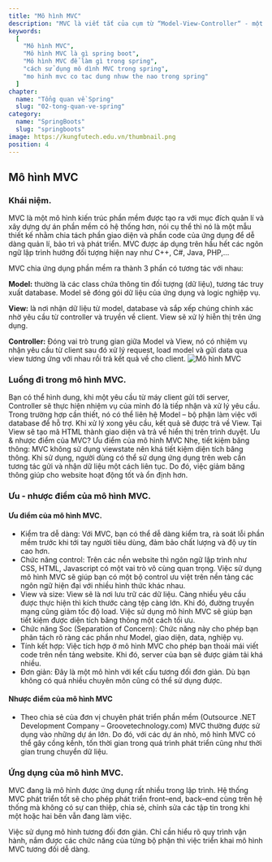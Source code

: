 ```yaml
---
title: "Mô hình MVC"
description: "MVC là viết tắt của cụm từ “Model-View-Controller“ - một mô hình kiến trúc phần mềm được tạo ra với mục đích quản lí và xây dựng dự án phần mềm có hệ thống hơn."
keywords:
  [
    "Mô hình MVC",
    "Mô hình MVC là gì spring boot",
    "Mô hình MVC để làm gì trong spring",
    "cách sử dụng mô dình MVC trong spring",
    "mo hinh mvc co tac dung nhuw the nao trong spring"
  ]
chapter:
  name: "Tổng quan về Spring"
  slug: "02-tong-quan-ve-spring"
category:
  name: "SpringBoots"
  slug: "springboots"
image: https://kungfutech.edu.vn/thumbnail.png
position: 4
---
```

## Mô hình MVC
### Khái niệm.
MVC là một mô hình kiến trúc phần mềm được tạo ra với mục đích quản lí và xây dựng dự án phần mềm có hệ thống hơn, nói cụ thể thì nó là một mẫu thiết kế nhằm chia tách phần giao diện và phần code của ứng dụng để dễ dàng quản lí, bảo trì và phát triển. MVC được áp dụng trên hầu hết các ngôn ngữ lập trình hướng đối tượng hiện nay như C++, C#, Java, PHP,...

MVC chia ứng dụng phần mềm ra thành 3 phần có tương tác với nhau:

**Model:** thường là các class chứa thông tin đối tượng (dữ liệu), tương tác truy xuất database. Model sẽ đóng gói dữ liệu của ứng dụng và logic nghiệp vụ.

**View:** là nơi nhận dữ liệu từ model, database và sắp xếp chúng chính xác nhờ yêu cầu từ controller và truyền về client. View sẽ xử lý hiễn thị trên ứng dụng.

**Controller:** Đóng vai trò trung gian giữa Model và View, nó có nhiệm vụ nhận yêu cầu từ client sau đó xử lý request, load model và gửi data qua view tương ứng với nhau rồi trả kết quả về cho client.
![Mô hình MVC](https://cuongteam.com/wp-content/uploads/2020/08/mvc-khai-niem.png)

### Luồng đi trong mô hình MVC.
Bạn có thể hình dung, khi  một yêu cầu từ máy client gửi tới server, Controller sẽ thực hiện nhiệm vụ của mình đó là tiếp nhận và xử lý yêu cầu. Trong trường hợp cần thiết, nó có thể liên hệ Model – bộ phận làm việc với database để hỗ trợ.
Khi xử lý xong yêu cầu, kết quả sẽ được trả về View. Tại View sẽ tạo mã HTML thành giao diện và trả về hiển thị trên trình duyệt.
Ưu & nhược điểm của MVC?
Ưu điểm của mô hình MVC
Nhẹ, tiết kiệm băng thông: MVC không sử dụng viewstate nên khá tiết kiệm diện tích băng thông. Khi sử dụng, người dùng có thể sử dụng ứng dụng trên web cần tương tác gửi và nhận dữ liệu một cách liên tục. Do đó, việc giảm băng thông giúp cho website hoạt động tốt và ổn định hơn.

### Ưu - nhược điểm của mô hình MVC.
#### Ưu điểm của mô hình MVC.
- Kiểm tra dễ dàng: Với MVC, bạn có thể dễ dàng kiểm tra, rà soát lỗi phần mềm trước khi tới tay người tiêu dùng, đảm bảo chất lượng và độ uy tín cao hơn.
- Chức năng control: Trên các nền website thì ngôn ngữ lập trình như CSS, HTML, Javascript có một vai trò vô cùng quan trọng. Việc sử dụng mô hình MVC sẽ giúp bạn có một bộ control ưu việt trên nền tảng các ngôn ngữ hiện đại với nhiều hình thức khác nhau.
- View và size: View sẽ là nơi lưu trữ các dữ liệu. Càng nhiều yêu cầu được thực hiện thì kích thước càng tệp càng lớn. Khi  đó, đường truyền mạng cũng giảm tốc độ load. Việc sử dụng mô hình MVC sẽ giúp bạn tiết kiệm được diện tích băng thông một cách tối ưu.
- Chức năng Soc (Separation of Concern): Chức năng này cho phép bạn phân tách rõ ràng các phần như Model, giao diện, data, nghiệp vụ.
- Tính kết hợp: Việc tích hợp ở mô hình MVC cho phép bạn thoải mái viết code trên nền tảng website. Khi đó, server của bạn sẽ được giảm tải khá nhiều.
- Đơn giản: Đây là một mô hình với kết cấu tương đối đơn giản. Dù bạn không có quá nhiều chuyên môn cũng có thể sử dụng được.
#### Nhược điểm của mô hình MVC
- Theo chia sẻ của đơn vị chuyên phát triển phần mềm (Outsource .NET Development Company – Groovetechnology.com) MVC thường được sử dụng vào những dự án lớn. Do đó, với các dự án nhỏ, mô hình MVC có thể gây cồng kềnh, tốn thời gian trong quá trình phát triển cũng như thời gian trung chuyển dữ liệu.
### Ứng dụng của mô hình MVC.
MVC đang là mô hình được ứng dụng rất nhiều trong lập trình.
Hệ thống MVC phát triển tốt sẽ cho phép phát triển front–end, back–end cùng trên hệ thống mà không có sự can thiệp, chia sẻ, chỉnh sửa các tập tin trong khi một hoặc hai bên vẫn đang làm việc.

Việc sử dụng mô hình tương đối đơn giản. Chỉ cần hiểu rõ quy trình vận hành, nắm được các chức năng của từng bộ phận thì việc triển khai mô hình MVC tương đối dễ dàng.
